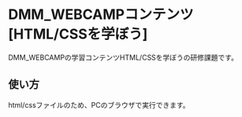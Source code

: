 # DMM_WEBCAMPコンテンツ[HTML/CSSを学ぼう]
DMM_WEBCAMPの学習コンテンツHTML/CSSを学ぼうの研修課題です。
## 使い方
html/cssファイルのため、PCのブラウザで実行できます。

